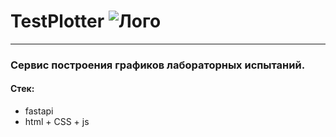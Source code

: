 # TestPlotter ![Лого](https://github.com/MOSTDORGEOTREST/tests_plotter/blob/main/app/static/favicon.ico)

---------------------------------------------------------------------------------
### Сервис построения графиков лабораторных испытаний.

#### Стек:
* fastapi
* html + CSS + js

